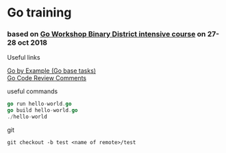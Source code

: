 # Go training
### based on [Go Workshop Binary District intensive course](https://binarydistrict.com/ru/workshop/go-workshop/) on 27-28 oct 2018

Useful links

[Go by Example (Go base tasks)](https://gobyexample.com/) <br>
[Go Code Review Comments](https://github.com/golang/go/wiki/CodeReviewComments)

useful commands

```go
go run hello-world.go
go build hello-world.go
./hello-world
```

git
```
git checkout -b test <name of remote>/test
```